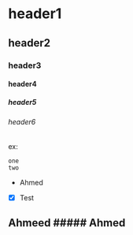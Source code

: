 # header1
## header2
### header3
#### header4
##### header5
###### header6
ex:

```
one
two
```

* Ahmed
- [x] Test
## Ahmeed ##### Ahmed
